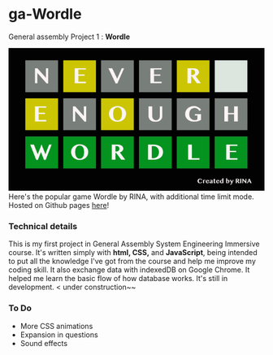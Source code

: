 # ga-Wordle
General assembly Project 1 : **Wordle**

![img](static/imgs/wordle.png)
Here's the popular game Wordle by RINA, with additional time limit mode.
Hosted on Github pages [here](https://rinasham.github.io/ga-Wordle/)!

### Technical details
This is my first project in General Assembly System Engineering Immersive course. It's written simply with **html, CSS,** and **JavaScript**, being intended to put all the knowledge I've got from the course and help me improve my coding skill.
It also exchange data with indexedDB on Google Chrome. It helped me learn the basic flow of how database works.
It's still in development. < under construction~~

### To Do
- More CSS animations
- Expansion in questions
- Sound effects

